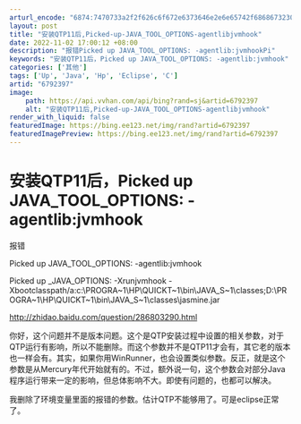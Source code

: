 ```yaml
---
arturl_encode: "6874:7470733a2f2f626c6f672e6373646e2e6e65742f6868673230:382f61727469636c652f64657461696c732f36373932333937"
layout: post
title: "安装QTP11后,Picked-up-JAVA_TOOL_OPTIONS-agentlibjvmhook"
date: 2022-11-02 17:00:12 +08:00
description: "报错Picked up JAVA_TOOL_OPTIONS: -agentlib:jvmhookPi"
keywords: "安装QTP11后，Picked up JAVA_TOOL_OPTIONS: -agentlib:jvmhook"
categories: ['其他']
tags: ['Up', 'Java', 'Hp', 'Eclipse', 'C']
artid: "6792397"
image:
    path: https://api.vvhan.com/api/bing?rand=sj&artid=6792397
    alt: "安装QTP11后,Picked-up-JAVA_TOOL_OPTIONS-agentlibjvmhook"
render_with_liquid: false
featuredImage: https://bing.ee123.net/img/rand?artid=6792397
featuredImagePreview: https://bing.ee123.net/img/rand?artid=6792397
---
```


# 安装QTP11后，Picked up JAVA\_TOOL\_OPTIONS: -agentlib:jvmhook

报错

Picked up JAVA\_TOOL\_OPTIONS: -agentlib:jvmhook

Picked up \_JAVA\_OPTIONS: -Xrunjvmhook -Xbootclasspath/a:c:\PROGRA~1\HP\QUICKT~1\bin\JAVA\_S~1\classes;D:\PROGRA~1\HP\QUICKT~1\bin\JAVA\_S~1\classes\jasmine.jar

<http://zhidao.baidu.com/question/286803290.html>

你好，这个问题并不是版本问题。这个是QTP安装过程中设置的相关参数，对于QTP运行有影响，所以不能删除。而这个参数并不是QTP11才会有，其它老的版本也一样会有。其实，如果你用WinRunner，也会设置类似参数。反正，就是这个参数是从Mercury年代开始就有的。不过，额外说一句，这个参数会对部分Java程序运行带来一定的影响，但总体影响不大。即使有问题的，也都可以解决。

我删除了环境变量里面的报错的参数。估计QTP不能够用了。可是eclipse正常了。